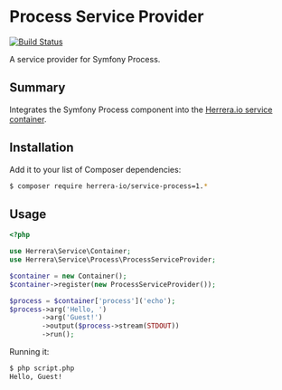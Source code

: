 Process Service Provider
========================

[![Build Status](https://travis-ci.org/herrera-io/php-service-process.png?branch=master)](https://travis-ci.org/herrera-io/php-service-process)

A service provider for Symfony Process.

Summary
-------

Integrates the Symfony Process component into the [Herrera.io service container](https://github.com/herrera-io/php-service-container).

Installation
------------

Add it to your list of Composer dependencies:

```sh
$ composer require herrera-io/service-process=1.*
```

Usage
-----

```php
<?php

use Herrera\Service\Container;
use Herrera\Service\Process\ProcessServiceProvider;

$container = new Container();
$container->register(new ProcessServiceProvider());

$process = $container['process']('echo');
$process->arg('Hello, ')
        ->arg('Guest!')
        ->output($process->stream(STDOUT))
        ->run();
```

Running it:

```sh
$ php script.php
Hello, Guest!
```
